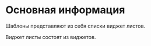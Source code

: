 # Основная информация

Шаблоны представляют из себя списки виджет листов.

Виджет листы состоят из виджетов.
